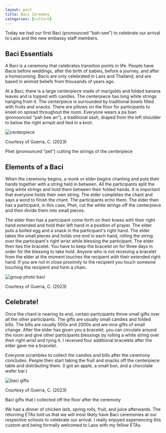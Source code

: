 ```yaml
---
layout: post
title: Baci Ceremony
categories: [culture]
---
```


Today we had our first Baci (pronounced "bah-see") to celebrate our arrival to Laos and the new embassy staff members.

## Baci Essentials

A Baci is a ceremony that celebrates transition points in life. People have Bacis before weddings, after the birth of babies, before a journey, and after a homecoming. Bacis are only celebrated in Laos and Thailand, and are based in animist beliefs from thousands of years ago. 

At a Baci, there is a large centerpiece made of marigolds and folded banana leaves and is topped with candles. The centerpiece has long white strings hanging from it. The centerpiece is surrounded by traditional bowls filled with fruits and snacks. There are pillows on the floor for participants to kneel on spread throughout the room. Everyone wears a pa bian (pronounced "pah bee an"), a traditional sash, draped from the left shoulder to below the right armpit and tied in a knot. 

![centerpiece](https://lh3.googleusercontent.com/pw/AIL4fc-mNEGHx2DafquvvIUv1fFKM3fZT89ur_O1LcWflriil-Nh_iF5Bj15Kh9m2vx6qa0qWY-KVNfYZqYgSPupEP3M-AsigIc1ZqC0n20Dm60jxmpa0MUv=w1000)

Courtesy of Guerra, C. (2023)

Phet (pronounced "pet") cutting the strings of the centerpiece

## Elements of a Baci

When the ceremony begins, a monk or elder begins chanting and puts their hands together with a string held in between. All the participants split the long white strings and hold them between their folded hands. It is important that everyone holds their own string. The elder completes the chant and says a word to finish the chant. The participants echo them. The elder then has a participant, in this case, Phet, cut the white strings off the centerpiece and then divide them into small pieces.

The elder then has a participant come forth on their knees with their right hand extended and hold their left hand in a position of prayer. The elder puts a boiled egg and a snack in the participant's right hand. The elder takes the small pieces and holds one end in each hand, rolling the string over the participant's right wrist while blessing the participant. The elder then ties the bracelet. You have to keep the bracelet on for three days in order for the blessing to take hold. Anyone who is not receiving a bracelet from the elder at the moment touches the recipient with their extended right hand. If you are not in close proximity to the recipient you touch someone touching the recipient and form a chain. 

![group photo baci](https://lh3.googleusercontent.com/pw/AIL4fc9J9MCv1cVo57O31hmq-25Gydhz6xfGCIIqjk1f03cjBiEIOj-b5yf5doeSJeMnfYttojF7zw3kof7jJst8EiWyB8EfX6UDQGmmW84uNWmgPyIeVeHU=w1000)

Courtesy of Guerra, C. (2023)

## Celebrate!

Once the chant is nearing its end, certain participants throw small gifts over all the other participants. The gifts are usually small candies and folded bills. The bills are usually 500s and 2000s and are nice gifts of small change. After the elder has given you a bracelet, you can circulate around the room and give other participants blessings by rolling a white string over their right wrist and tying it. I received four additional bracelets after the elder gave me a bracelet. 

Everyone scrambles to collect the candies and bills after the ceremony concludes. People then start taking the fruit and snacks off the centerpiece table and distributing them. (I got an apple, a small bun, and a chocolate wafer bar.)

![baci gifts](https://lh3.googleusercontent.com/pw/AIL4fc_fpwFa5uT4NSIba-uxg4E57CozCbt0DaZEkZUssy2JSs3UvaxBwssJc-zsaYN4D8AEBxma1t6H2p0GxovTBkf0ehNtxGXEKr6qrUa35_8bu3rG7E2q=w1000)

Courtesy of Guerra, C. (2023)

Baci gifts that I collected off the floor after the ceremony

We had a dinner of chicken larb, spring rolls, fruit, and juice afterwards. The returning ETAs told us that we will most likely have Baci ceremonies at our respective schools to celebrate our arrival. I really enjoyed experiencing this custom and being formally welcomed to Laos with my fellow ETAs. 




<!-- Hello and welcome. The only purpose of this post is to greet you when your site comes alive for the first time.  
This post will demonstrate some of the more common content & elements found in posts.  
Feel free to delete this post when you are ready to publish your first post.  

Lorem ipsum dolor sit amet, consectetur adipiscing elit. Fusce bibendum neque eget nunc mattis eu sollicitudin enim tincidunt. Vestibulum lacus tortor, ultricies id dignissim ac, bibendum in velit.

## Some great heading (h2)

Proin convallis mi ac felis pharetra aliquam. Curabitur dignissim accumsan rutrum. In arcu magna, aliquet vel pretium et, molestie et arcu.


Mauris lobortis nulla et felis ullamcorper bibendum. Phasellus et hendrerit mauris. Proin eget nibh a massa vestibulum pretium. Suspendisse eu nisl a ante aliquet bibendum quis a nunc. Praesent varius interdum vehicula. Aenean risus libero, placerat at vestibulum eget, ultricies eu enim. Praesent nulla tortor, malesuada adipiscing adipiscing sollicitudin, adipiscing eget est.

## Another great heading (h2)

Lorem ipsum dolor sit amet, consectetur adipiscing elit. Fusce bibendum neque eget nunc mattis eu sollicitudin enim tincidunt. Vestibulum lacus tortor, ultricies id dignissim ac, bibendum in velit.

### Some great subheading (h3)

Proin convallis mi ac felis pharetra aliquam. Curabitur dignissim accumsan rutrum. In arcu magna, aliquet vel pretium et, molestie et arcu. Mauris lobortis nulla et felis ullamcorper bibendum.

Phasellus et hendrerit mauris. Proin eget nibh a massa vestibulum pretium. Suspendisse eu nisl a ante aliquet bibendum quis a nunc.

### Some great subheading (h3)

Praesent varius interdum vehicula. Aenean risus libero, placerat at vestibulum eget, ultricies eu enim. Praesent nulla tortor, malesuada adipiscing adipiscing sollicitudin, adipiscing eget est.

> This quote will *change* your life. It will reveal the <i>secrets</i> of the universe, and all the wonders of humanity. Don't <em>misuse</em> it.

Lorem ipsum dolor sit amet, consectetur adipiscing elit. Fusce bibendum neque eget nunc mattis eu sollicitudin enim tincidunt.

### Some great subheading (h3)

Vestibulum lacus tortor, ultricies id dignissim ac, bibendum in velit. Proin convallis mi ac felis pharetra aliquam. Curabitur dignissim accumsan rutrum.

In arcu magna, aliquet vel pretium et, molestie et arcu. Mauris lobortis nulla et felis ullamcorper bibendum. Phasellus et hendrerit mauris.

#### You might want a sub-subheading (h4)

In arcu magna, aliquet vel pretium et, molestie et arcu. Mauris lobortis nulla et felis ullamcorper bibendum. Phasellus et hendrerit mauris.

In arcu magna, aliquet vel pretium et, molestie et arcu. Mauris lobortis nulla et felis ullamcorper bibendum. Phasellus et hendrerit mauris.

#### But it's probably overkill (h4)

In arcu magna, aliquet vel pretium et, molestie et arcu. Mauris lobortis nulla et felis ullamcorper bibendum. Phasellus et hendrerit mauris.

##### Could be a smaller sub-heading, `pacman` (h5)

In arcu magna, aliquet vel pretium et, molestie et arcu. Mauris lobortis nulla et felis ullamcorper bibendum. Phasellus et hendrerit mauris.

###### Small yet significant sub-heading  (h6)

In arcu magna, aliquet vel pretium et, molestie et arcu. Mauris lobortis nulla et felis ullamcorper bibendum. Phasellus et hendrerit mauris.

### Highlight the code please!!

{% highlight c %}
float Q_rsqrt( float number )
{
	long i;
	float x2, y;
	const float threehalfs = 1.5F;

	x2 = number * 0.5F;
	y  = number;
	i  = * ( long * ) &y;                       // evil floating point bit level hacking
	i  = 0x5f3759df - ( i >> 1 );               // what the fuck? 
	y  = * ( float * ) &i;
	y  = y * ( threehalfs - ( x2 * y * y ) );   // 1st iteration
//	y  = y * ( threehalfs - ( x2 * y * y ) );   // 2nd iteration, this can be removed

	return y;
}
{% endhighlight %}

### Oh hai, an unordered list!!

In arcu magna, aliquet vel pretium et, molestie et arcu. Mauris lobortis nulla et felis ullamcorper bibendum. Phasellus et hendrerit mauris.

- First item, yo
- Second item, dawg
- Third item, what what?!
- Fourth item, fo sheezy my neezy

### Oh hai, an ordered list!!

In arcu magna, aliquet vel pretium et, molestie et arcu. Mauris lobortis nulla et felis ullamcorper bibendum. Phasellus et hendrerit mauris.

1. First item, yo
2. Second item, dawg
3. Third item, what what?!
4. Fourth item, fo sheezy my neezy

## Headings are cool! (h2)

Proin eget nibh a massa vestibulum pretium. Suspendisse eu nisl a ante aliquet bibendum quis a nunc. Praesent varius interdum vehicula. Aenean risus libero, placerat at vestibulum eget, ultricies eu enim. Praesent nulla tortor, malesuada adipiscing adipiscing sollicitudin, adipiscing eget est.

Praesent nulla tortor, malesuada adipiscing adipiscing sollicitudin, adipiscing eget est.

Proin eget nibh a massa vestibulum pretium. Suspendisse eu nisl a ante aliquet bibendum quis a nunc.

### Tables

Title 1               | Title 2               | Title 3               | Title 4
--------------------- | --------------------- | --------------------- | ---------------------
lorem                 | lorem ipsum           | lorem ipsum dolor     | lorem ipsum dolor sit
lorem ipsum dolor sit | lorem ipsum dolor sit | lorem ipsum dolor sit | lorem ipsum dolor sit
lorem ipsum dolor sit | lorem ipsum dolor sit | lorem ipsum dolor sit | lorem ipsum dolor sit
lorem ipsum dolor sit | lorem ipsum dolor sit | lorem ipsum dolor sit | lorem ipsum dolor sit

Title 1 | Title 2 | Title 3 | Title 4
--- | --- | --- | ---
lorem | lorem ipsum | lorem ipsum dolor | lorem ipsum dolor sit
lorem ipsum dolor sit amet | lorem ipsum dolor sit amet consectetur | lorem ipsum dolor sit amet | lorem ipsum dolor sit
lorem ipsum dolor | lorem ipsum | lorem | lorem ipsum
lorem ipsum dolor | lorem ipsum dolor sit | lorem ipsum dolor sit amet | lorem ipsum dolor sit amet consectetur -->
